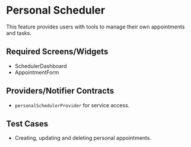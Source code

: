 # Personal Scheduler

This feature provides users with tools to manage their own appointments and tasks.

## Required Screens/Widgets
- SchedulerDashboard
- AppointmentForm

## Providers/Notifier Contracts
- `personalSchedulerProvider` for service access.

## Test Cases
- Creating, updating and deleting personal appointments.
